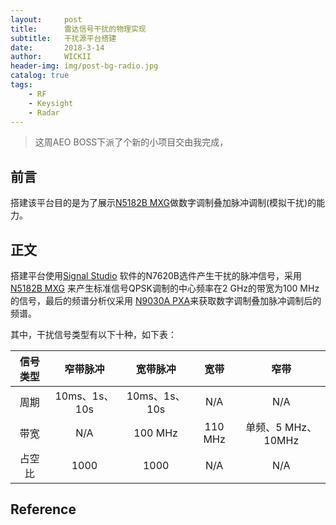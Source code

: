 ```yaml
---
layout:     post
title:      雷达信号干扰的物理实现
subtitle:   干扰源平台搭建
date:       2018-3-14
author:     WICKII
header-img: img/post-bg-radio.jpg
catalog: true
tags:
    - RF 
    - Keysight 
    - Radar 
---
```

> 这周AEO BOSS下派了个新的小项目交由我完成，


## 前言
搭建该平台目的是为了展示[N5182B MXG](https://www.keysight.com/zh-CN/pdx-x201912-pn-N5182B?cc=CN&lc=chi&lsrch=true&searchT=n5182B)做数字调制叠加脉冲调制(模拟干扰)的能力。  

  


  

 




## 正文
搭建平台使用[Signal Studio](https://www.keysight.com/cn/zh/software/application-sw/signal-studio-software.html) 软件的N7620B选件产生干扰的脉冲信号，采用[N5182B MXG](https://www.keysight.com/zh-CN/pdx-x201912-pn-N5182B?cc=CN&lc=chi&lsrch=true&searchT=n5182B) 来产生标准信号QPSK调制的中心频率在2 GHz的带宽为100 MHz的信号，最后的频谱分析仪采用 [N9030A PXA](https://www.keysight.com/zh-CN/pdx-x201775-pn-N9030A/pxa-signal-analyzer-3-hz-to-50-ghz?nid=-32508.1150151.00&cc=CN&lc=chi)来获取数字调制叠加脉冲调制后的频谱。  

其中，干扰信号类型有以下十种，如下表：  



|信号类型| 窄带脉冲 | 宽带脉冲 | 宽带 | 窄带 |
| :----:  | :----:  | :----: | :----: |:----:|
| 周期| 10ms、1s、10s | 10ms、1s、10s |  N/A|N/A|
| 带宽 | N/A    | 100 MHz      | 110 MHz     |单频、5 MHz、10MHz|
| 占空比 | 1000    | 1000     | N/A     |N/A|





## Reference













